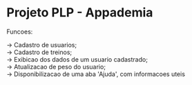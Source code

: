 # Projeto PLP - Appademia

<h>Funcoes</h>:

-> Cadastro de usuarios;\
-> Cadastro de treinos;\
-> Exibicao dos dados de um usuario cadastrado;\
-> Atualizacao de peso do usuario;\
-> Disponibilizacao de uma aba 'Ajuda', com informacoes uteis
